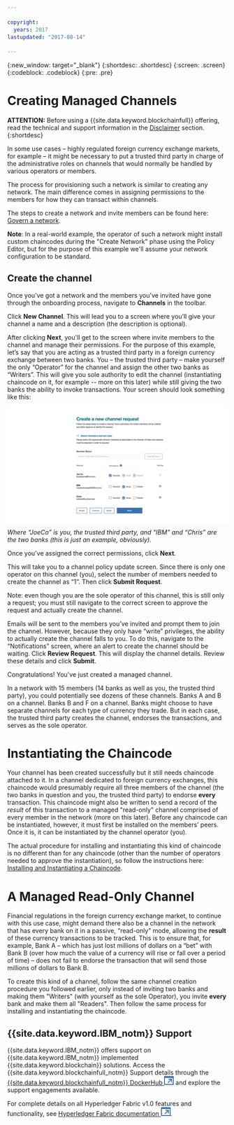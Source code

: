 ```yaml
---

copyright:
  years: 2017
lastupdated: "2017-08-14"

---
```


{:new_window: target="_blank"}
{:shortdesc: .shortdesc}
{:screen: .screen}
{:codeblock: .codeblock}
{:pre: .pre}

# Creating Managed Channels 

**ATTENTION:** Before using a {{site.data.keyword.blockchainfull}} offering, read the technical and support information in the [Disclaimer](needtoknow.html) section.  
{:shortdesc}

In some use cases – highly regulated foreign currency exchange markets, for example – it might be necessary to put a trusted third party in charge of the administrative roles on channels that would normally be handled by various operators or members. 

The process for provisioning such a network is similar to creating any network. The main difference comes in assigning permissions to the members for how they can transact within channels.  

The steps to create a network and invite members can be found here: [Govern a network](get_start.html#creating-a-network). 

**Note**: In a real-world example, the operator of such a network might install custom chaincodes during the "Create Network" phase using the Policy Editor, but for the purpose of this example we'll assume your network configuration to be standard. 

## Create the channel

Once you’ve got a network and the members you've invited have gone through the onboarding process, navigate to **Channels** in the toolbar. 

Click **New Channel**. This will lead you to a screen where you’ll give your channel a name and a description (the description is optional). 

After clicking **Next**, you'll get to the screen where invite members to the channel and manage their permissions. For the purpose of this example, let’s say that you are acting as a trusted third party in a foreign currency exchange between two banks. You – the trusted third party – make yourself the only “Operator” for the channel and assign the other two banks as “Writers”. This will give you sole authority to edit the channel (instantiating chaincode on it, for example -- more on this later) while still giving the two banks the ability to invoke transactions. Your screen should look something like this: 

  ![Select member roles](images/selectmemberroles.png "Select member roles") 
*Where “JoeCo” is you, the trusted third party, and “IBM” and “Chris” are the two banks (this is just an example, obviously).* 

Once you've assigned the correct permissions, click **Next**. 

This will take you to a channel policy update screen. Since there is only one operator on this channel (you), select the number of members needed to create the channel as “1”. Then click **Submit Request**. 

Note: even though you are the sole operator of this channel, this is still only a request; you must still navigate to the correct screen to approve the request and actually create the channel. 

Emails will be sent to the members you’ve invited and prompt them to join the channel. However, because they only have “write” privileges, the ability to actually create the channel falls to you. To do this, navigate to the “Notifications” screen, where an alert to create the channel should be waiting. Click **Review Request**. This will display the channel details. Review these details and click **Submit**. 

Congratulations! You've just created a managed channel. 

In a network with 15 members (14 banks as well as you, the trusted third party), you could potentially see dozens of these channels. Banks A and B on a channel. Banks B and F on a channel. Banks might choose to have separate channels for each type of currency they trade. But in each case, the trusted third party creates the channel, endorses the transactions, and serves as the sole operator. 

# Instantiating the Chaincode

Your channel has been created successfully but it still needs chaincode attached to it. In a channel dedicated to foreign currency exchanges, this chaincode would presumably require all three members of the channel (the two banks in question and you, the trusted third party) to endorse **every** transaction. This chaincode might also be written to send a record of the *result* of this transaction to a managed "read-only" channel comprised of every member in the network (more on this later). Before any chaincode can be instantiated, however, it must first be installed on the members’ peers. Once it is, it can be instantiated by the channel operator (you).  

The actual procedure for installing and instantiating this kind of chaincode is no different than for any chaincode (other than the number of operators needed to approve the instantiation), so follow the instructions here: [Installing and Instantiating a Chaincode](install_instantiate_chaincode.html.html).

# A Managed Read-Only Channel

Financial regulations in the foreign currency exchange market, to continue with this use case, might demand there also be a channel in the network that has every bank on it in a passive, “read-only” mode, allowing the **result** of these currency transactions to be tracked. This is to ensure that, for example, Bank A – which has just lost millions of dollars on a “bet” with Bank B (over how much the value of a currency will rise or fall over a period of time) – does not fail to endorse the transaction that will send those millions of dollars to Bank B. 

To create this kind of a channel, follow the same channel creation procedure you followed earlier, only instead of inviting two banks and making them "Writers" (with yourself as the sole Operator), you invite **every** bank and make them all "Readers". Then follow the same process for installing and instantiating the chaincode. 

## {{site.data.keyword.IBM_notm}} Support 

{{site.data.keyword.IBM_notm}} offers support on {{site.data.keyword.IBM_notm}} implemented {{site.data.keyword.blockchain}} solutions. Access the {{site.data.keyword.blockchainfull_notm}} Support details through the [{{site.data.keyword.blockchainfull_notm}} DockerHub ![External link icon](images/external_link.svg "External link icon")](https://hub.docker.com/u/ibmblockchain/) and explore the support engagements available.

For complete details on all Hyperledger Fabric v1.0 features and functionality,
see [Hyperledger Fabric documentation ![External link icon](images/external_link.svg "External link icon")](http://hyperledger-fabric.readthedocs.io/en/latest/).
